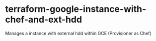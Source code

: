 # terraform-google-instance-with-chef-and-ext-hdd
Manages a instance with external hdd within GCE (Provisioner as Chef)
